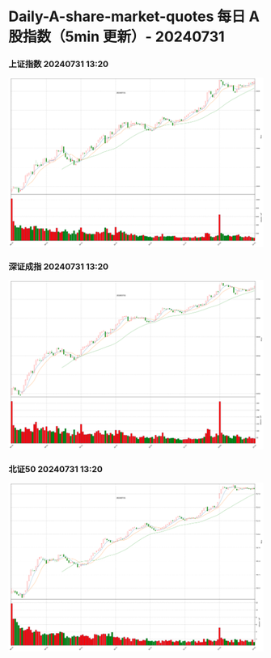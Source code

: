 
# Daily-A-share-market-quotes 每日 A 股指数（5min 更新）- 20240731

### 上证指数 20240731 13:20
![](./fig/2024/7/20240731-sh000001.png)

### 深证成指 20240731 13:20
![](./fig/2024/7/20240731-sz399001.png)

### 北证50 20240731 13:20
![](./fig/2024/7/20240731-bj899050.png)
